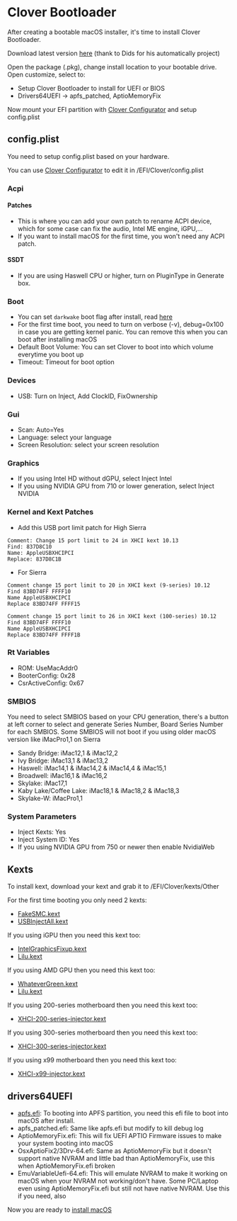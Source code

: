 # Clover Bootloader

After creating a bootable macOS installer, it's time to install Clover Bootloader.

Download latest version [here](https://github.com/Dids/clover-builder/releases/) (thank to Dids for his automatically project)

Open the package (.pkg), change install location to your bootable drive. Open customize, select to:

- Setup Clover Bootloader to install for UEFI or BIOS
- Drivers64UEFI -> apfs_patched, AptioMemoryFix

Now mount your EFI partition with [Clover Configurator](https://mackie100projects.altervista.org/download-clover-configurator/) and setup config.plist

## config.plist

You need to setup config.plist based on your hardware. 

You can use [Clover Configurator](https://mackie100projects.altervista.org/download-clover-configurator/) to edit it in /EFI/Clover/config.plist

### Acpi

#### Patches

- This is where you can add your own patch to rename ACPI device, which for some case can fix the audio, Intel ME engine, iGPU,...
- If you want to install macOS for the first time, you won't need any ACPI patch.

#### SSDT

- If you are using Haswell CPU or higher, turn on PluginType in Generate box.

### Boot

- You can set `darkwake` boot flag after install, read [here](https://github.com/piiiggg/Hackintosh/blob/master/tips.md#darkwake-boot-flag)
- For the first time boot, you need to turn on verbose (-v), debug=0x100 in case you are getting kernel panic. You can remove this when you can boot after installing macOS
- Default Boot Volume: You can set Clover to boot into which volume everytime you boot up
- Timeout: Timeout for boot option

### Devices

- USB: Turn on Inject, Add ClockID, FixOwnership

### Gui

- Scan: Auto=Yes
- Language: select your language
- Screen Resolution: select your screen resolution

### Graphics

- If you using Intel HD without dGPU, select Inject Intel
- If you using NVIDIA GPU from 710 or lower generation, select Inject NVIDIA

### Kernel and Kext Patches

- Add this USB port limit patch for High Sierra

```
Comment: Change 15 port limit to 24 in XHCI kext 10.13
Find: 837D8C10
Name: AppleUSBXHCIPCI
Replace: 837D8C1B
```
- For Sierra

```
Comment change 15 port limit to 20 in XHCI kext (9-series) 10.12
Find 83BD74FF FFFF10
Name AppleUSBXHCIPCI
Replace 83BD74FF FFFF15

Comment change 15 port limit to 26 in XHCI kext (100-series) 10.12
Find 83BD74FF FFFF10
Name AppleUSBXHCIPCI
Replace 83BD74FF FFFF1B
```

### Rt Variables

- ROM: UseMacAddr0
- BooterConfig: 0x28
- CsrActiveConfig: 0x67

### SMBIOS

You need to select SMBIOS based on your CPU generation, there's a button at left corner to select and generate Series Number, Board Series Number for each SMBIOS. Some SMBIOS will not boot if you using older macOS version like iMacPro1,1 on Sierra

- Sandy Bridge: iMac12,1 & iMac12,2
- Ivy Bridge: iMac13,1 & iMac13,2
- Haswell: iMac14,1 & iMac14,2 & iMac14,4 & iMac15,1
- Broadwell: iMac16,1 & iMac16,2 
- Skylake: iMac17,1
- Kaby Lake/Coffee Lake: iMac18,1 & iMac18,2 & iMac18,3
- Skylake-W: iMacPro1,1

### System Parameters

- Inject Kexts: Yes
- Inject System ID: Yes
- If you using NVIDIA GPU from 750 or newer then enable NvidiaWeb

## Kexts

To install kext, download your kext and grab it to /EFI/Clover/kexts/Other

For the first time booting you only need 2 kexts:

- [FakeSMC.kext](https://bitbucket.org/RehabMan/os-x-fakesmc-kozlek/downloads/)
- [USBInjectAll.kext](https://bitbucket.org/RehabMan/os-x-usb-inject-all/downloads/)

If you using iGPU then you need this kext too:

- [IntelGraphicsFixup.kext](https://github.com/lvs1974/IntelGraphicsFixup/releases)
- [Lilu.kext](https://github.com/vit9696/Lilu/releases)

If you using AMD GPU then you need this kext too:

- [WhateverGreen.kext](https://github.com/vit9696/WhateverGreen/releases)
- [Lilu.kext](https://github.com/vit9696/Lilu/releases)

If you using 200-series motherboard then you need this kext too:

- [XHCI-200-series-injector.kext](Kext/XHCI-200-series-injector.kext.zip)

If you using 300-series motherboard then you need this kext too:

- [XHCI-300-series-injector.kext](Kext/XHCI-300-series-injector.kext.zip)

If you using x99 motherboard then you need this kext too:

- [XHCI-x99-injector.kext](XHCI-x99-injector.kext.zip)

## drivers64UEFI

- [apfs.efi](https://github.com/piiiggg/apfs.efi): To booting into APFS partition, you need this efi file to boot into macOS after install.
- apfs_patched.efi: Same like apfs.efi but modify to kill debug log
- AptioMemoryFix.efi: This will fix UEFI APTIO Firmware issues to make your system booting into macOS
- OsxAptioFix2/3Drv-64.efi: Same as AptioMemoryFix but it doesn't support native NVRAM and little bad than AptioMemoryFix, use this when AptioMemoryFix.efi broken
- EmuVariableUefi-64.efi: This will emulate NVRAM to make it working on macOS when your NVRAM not working/don't have. Some PC/Laptop even using AptioMemoryFix.efi but still not have native NVRAM. Use this if you need, also 

Now you are ready to [install macOS](install.md)

